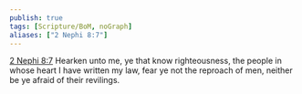 ```yaml
---
publish: true
tags: [Scripture/BoM, noGraph]
aliases: ["2 Nephi 8:7"]
---
```

[2 Nephi 8:7](https://churchofjesuschrist.org/study/scriptures/bofm/2-ne/8?lang=eng&id=p7#p7) Hearken unto me, ye that know righteousness, the people in whose heart I have written my law, fear ye not the reproach of men, neither be ye afraid of their revilings.

